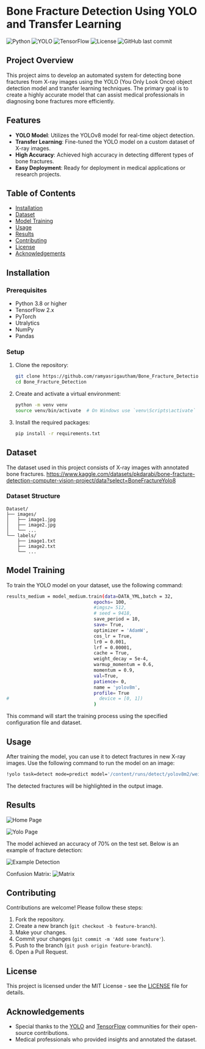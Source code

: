 
# Bone Fracture Detection Using YOLO and Transfer Learning

![Python](https://img.shields.io/badge/Python-3.8%2B-blue)
![YOLO](https://img.shields.io/badge/YOLO-v8-orange)
![TensorFlow](https://img.shields.io/badge/TensorFlow-2.x-green)
![License](https://img.shields.io/github/license/ramyasrigautham/Bone_Fracture_Detection)
![GitHub last commit](https://img.shields.io/github/last-commit/ramyasrigautham/Bone_Fracture_Detection)

## Project Overview

This project aims to develop an automated system for detecting bone fractures from X-ray images using the YOLO (You Only Look Once) object detection model and transfer learning techniques. The primary goal is to create a highly accurate model that can assist medical professionals in diagnosing bone fractures more efficiently.

## Features

- **YOLO Model**: Utilizes the YOLOv8 model for real-time object detection.
- **Transfer Learning**: Fine-tuned the YOLO model on a custom dataset of X-ray images.
- **High Accuracy**: Achieved high accuracy in detecting different types of bone fractures.
- **Easy Deployment**: Ready for deployment in medical applications or research projects.

## Table of Contents

- [Installation](#installation)
- [Dataset](#dataset)
- [Model Training](#model-training)
- [Usage](#usage)
- [Results](#results)
- [Contributing](#contributing)
- [License](#license)
- [Acknowledgements](#acknowledgements)

## Installation

### Prerequisites

- Python 3.8 or higher
- TensorFlow 2.x
- PyTorch
- Utralytics
- NumPy
- Pandas

### Setup

1. Clone the repository:
   ```bash
   git clone https://github.com/ramyasrigautham/Bone_Fracture_Detection.git
   cd Bone_Fracture_Detection
   ```

2. Create and activate a virtual environment:
   ```bash
   python -m venv venv
   source venv/bin/activate  # On Windows use `venv\Scripts\activate`
   ```

3. Install the required packages:
   ```bash
   pip install -r requirements.txt
   ```

## Dataset

The dataset used in this project consists of X-ray images with annotated bone fractures. https://www.kaggle.com/datasets/pkdarabi/bone-fracture-detection-computer-vision-project/data?select=BoneFractureYolo8

### Dataset Structure

```
Dataset/
├── images/
│   ├── image1.jpg
│   ├── image2.jpg
│   └── ...
└── labels/
    ├── image1.txt
    ├── image2.txt
    └── ...
```

## Model Training

To train the YOLO model on your dataset, use the following command:

```bash
results_medium = model_medium.train(data=DATA_YML,batch = 32,
                                epochs= 100,
                                #imgsz= 512,
                                # seed = 9418,
                                save_period = 10,
                                save= True,
                                optimizer = 'AdamW',
                                cos_lr = True,
                                lr0 = 0.001,
                                lrf = 0.00001,
                                cache = True,
                                weight_decay = 5e-4,
                                warmup_momentum = 0.6,
                                momentum = 0.9,
                                val=True,
                                patience= 0,
                                name = 'yolov8m',
                                profile= True
#                                 device = [0, 1])
                                )
```

This command will start the training process using the specified configuration file and dataset.

## Usage

After training the model, you can use it to detect fractures in new X-ray images. Use the following command to run the model on an image:

```bash
!yolo task=detect mode=predict model='/content/runs/detect/yolov8m2/weights/best.pt' conf=0.25 source='/content/drive/MyDrive/Colab Notebooks/Data/OriginalData/BoneFracture/test/images' save=True
```

The detected fractures will be highlighted in the output image.

## Results

![Home Page](images/Yolo_homePage.jpg)

![Yolo Page](images/YOLO_PAGE.jpg)

The model achieved an accuracy of 70% on the test set. Below is an example of fracture detection:

![Example Detection](images/yolo_result.jpg)

Confusion Matrix:
![Matrix](images/yolo_ConfusionMatrix.jpg)

## Contributing

Contributions are welcome! Please follow these steps:

1. Fork the repository.
2. Create a new branch (`git checkout -b feature-branch`).
3. Make your changes.
4. Commit your changes (`git commit -m 'Add some feature'`).
5. Push to the branch (`git push origin feature-branch`).
6. Open a Pull Request.

## License

This project is licensed under the MIT License - see the [LICENSE](LICENSE) file for details.

## Acknowledgements

- Special thanks to the [YOLO](https://github.com/ultralytics/yolov5) and [TensorFlow](https://www.tensorflow.org/) communities for their open-source contributions.
- Medical professionals who provided insights and annotated the dataset.

